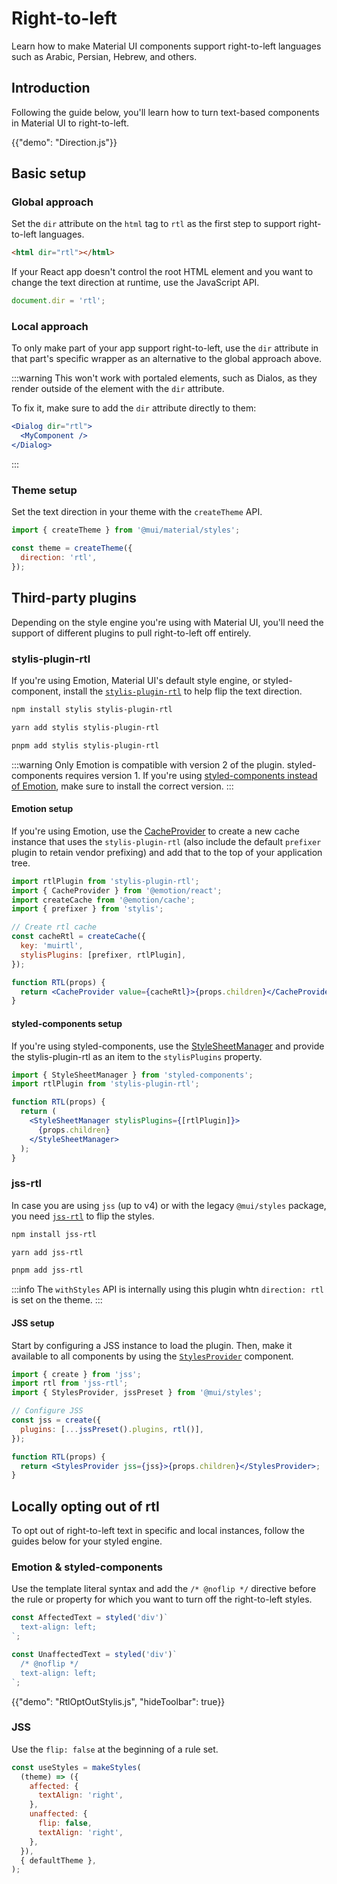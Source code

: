 # Right-to-left

<p class="description">Learn how to make Material UI components support right-to-left languages such as Arabic, Persian, Hebrew, and others.</p>

## Introduction

Following the guide below, you'll learn how to turn text-based components in Material UI to right-to-left.

{{"demo": "Direction.js"}}

## Basic setup

### Global approach

Set the `dir` attribute on the `html` tag to `rtl` as the first step to support right-to-left languages.

```html
<html dir="rtl"></html>
```

If your React app doesn't control the root HTML element and you want to change the text direction at runtime, use the JavaScript API.

```js
document.dir = 'rtl';
```

### Local approach

To only make part of your app support right-to-left, use the `dir` attribute in that part's specific wrapper as an alternative to the global approach above.

:::warning
This won't work with portaled elements, such as Dialos, as they render outside of the element with the `dir` attribute.

To fix it, make sure to add the `dir` attribute directly to them:

```jsx
<Dialog dir="rtl">
  <MyComponent />
</Dialog>
```

:::

### Theme setup

Set the text direction in your theme with the `createTheme` API.

```js
import { createTheme } from '@mui/material/styles';

const theme = createTheme({
  direction: 'rtl',
});
```

## Third-party plugins

Depending on the style engine you're using with Material UI, you'll need the support of different plugins to pull right-to-left off entirely.

### stylis-plugin-rtl

If you're using Emotion, Material UI's default style engine, or styled-component, install the [`stylis-plugin-rtl`](https://github.com/styled-components/stylis-plugin-rtl) to help flip the text direction.

<codeblock storageKey="package-manager">

```bash npm
npm install stylis stylis-plugin-rtl
```

```bash yarn
yarn add stylis stylis-plugin-rtl
```

```bash pnpm
pnpm add stylis stylis-plugin-rtl
```

</codeblock>

:::warning
Only Emotion is compatible with version 2 of the plugin.
styled-components requires version 1.
If you're using [styled-components instead of Emotion](/material-ui/guides/styled-components/), make sure to install the correct version.
:::

#### Emotion setup

If you're using Emotion, use the [CacheProvider](https://emotion.sh/docs/cache-provider) to create a new cache instance that uses the `stylis-plugin-rtl` (also include the default `prefixer` plugin to retain vendor prefixing) and add that to the top of your application tree.

```jsx
import rtlPlugin from 'stylis-plugin-rtl';
import { CacheProvider } from '@emotion/react';
import createCache from '@emotion/cache';
import { prefixer } from 'stylis';

// Create rtl cache
const cacheRtl = createCache({
  key: 'muirtl',
  stylisPlugins: [prefixer, rtlPlugin],
});

function RTL(props) {
  return <CacheProvider value={cacheRtl}>{props.children}</CacheProvider>;
}
```

#### styled-components setup

If you're using styled-components, use the [StyleSheetManager](https://styled-components.com/docs/api#stylesheetmanager) and provide the stylis-plugin-rtl as an item to the `stylisPlugins` property.

```jsx
import { StyleSheetManager } from 'styled-components';
import rtlPlugin from 'stylis-plugin-rtl';

function RTL(props) {
  return (
    <StyleSheetManager stylisPlugins={[rtlPlugin]}>
      {props.children}
    </StyleSheetManager>
  );
}
```

### jss-rtl

In case you are using `jss` (up to v4) or with the legacy `@mui/styles` package, you need [`jss-rtl`](https://github.com/alitaheri/jss-rtl) to flip the styles.

<codeblock storageKey="package-manager">

```bash npm
npm install jss-rtl
```

```bash yarn
yarn add jss-rtl
```

```bash pnpm
pnpm add jss-rtl
```

</codeblock>

:::info
The `withStyles` API is internally using this plugin whtn `direction: rtl` is set on the theme.
:::

#### JSS setup

Start by configuring a JSS instance to load the plugin.
Then, make it available to all components by using the [`StylesProvider`](/system/styles/api/#stylesprovider) component.

```jsx
import { create } from 'jss';
import rtl from 'jss-rtl';
import { StylesProvider, jssPreset } from '@mui/styles';

// Configure JSS
const jss = create({
  plugins: [...jssPreset().plugins, rtl()],
});

function RTL(props) {
  return <StylesProvider jss={jss}>{props.children}</StylesProvider>;
}
```

## Locally opting out of rtl

To opt out of right-to-left text in specific and local instances, follow the guides below for your styled engine.

### Emotion & styled-components

Use the template literal syntax and add the `/* @noflip */` directive before the rule or property for which you want to turn off the right-to-left styles.

```jsx
const AffectedText = styled('div')`
  text-align: left;
`;

const UnaffectedText = styled('div')`
  /* @noflip */
  text-align: left;
`;
```

{{"demo": "RtlOptOutStylis.js", "hideToolbar": true}}

### JSS

Use the `flip: false` at the beginning of a rule set.

```jsx
const useStyles = makeStyles(
  (theme) => ({
    affected: {
      textAlign: 'right',
    },
    unaffected: {
      flip: false,
      textAlign: 'right',
    },
  }),
  { defaultTheme },
);
```
